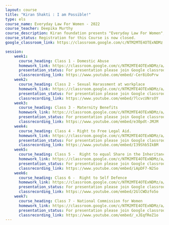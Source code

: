 ```yaml
---
layout: course
title: "Kiran Shakti : I am Possible!"
type: els
course_name: Everyday Law For Women - 2022
course_teacher: Deepika Murthy
course_description: Kiran foundation presents "Everyday Law For Women", this is a special course designed with essential legal information, which every women of this nation should be aware of. This course covers topic such as sexual harassment at workplace, right to private defense, domestic violence, right to free legal aid, maternity benefits, right to get equal share in the inheritance and about national commision for women. The course will last three weeks, with two classes every week on Wednesday and Friday at 2:00 PM. We will try to answer all your queries during the course. The participants who complete all 6 classes will also receive a certifacte at the end of the course.
course_status: Registration for this Course is now closed.
google_classroom_link: https://classroom.google.com/c/NTM2MTE4OTExNDMz

session:
    week1:
      course_heading: Class 1 - Domestic Abuse
      homework_link: https://classroom.google.com/c/NTM2MTE4OTExNDMz/a/NDk3MDYxMzE4NDg0/details
      presentation_status: For presentation please join Google classroom .
      classrecording_link: https://www.youtube.com/embed/-Cer8iOoPrw
    week2:
      course_heading: Class 2 - Sexual Harassment at workplace
      homework_link: https://classroom.google.com/c/NTM2MTE4OTExNDMz/a/NDk3MTU2MjgyNTAx/details
      presentation_status: For presentation please join Google classroom .
      classrecording_link: https://www.youtube.com/embed/7lcvcUNrsOY
    week3:
      course_heading: Class 3 - Maternity Benefits
      homework_link: https://classroom.google.com/c/NTM2MTE4OTExNDMz/a/NTI2MTU5MzczMjUw/details
      presentation_status: For presentation please join Google classroom .
      classrecording_link: https://www.youtube.com/embed/e30pdt-JMJM
    week4:
      course_heading: Class 4 - Right to Free Legal Aid.
      homework_link: https://classroom.google.com/c/NTM2MTE4OTExNDMz/a/NDk3NDUzNDc4MTc1/details
      presentation_status: For presentation please join Google classroom .
      classrecording_link: https://www.youtube.com/embed/I39Shb5IkBM
    week5:
      course_heading: Class 5 -  Right to equal Share in the Inheritance.
      homework_link: https://classroom.google.com/c/NTM2MTE4OTExNDMz/a/NDk3NTczOTk4MTI0/details
      presentation_status: For presentation please join Google classroom .
      classrecording_link: https://www.youtube.com/embed/iApDF7-N2So
    week6:
      course_heading: Class 6 -  Right to Self Defence
      homework_link: https://classroom.google.com/c/NTM2MTE4OTExNDMz/a/NTM5MjI1NTUxMzcy/details
      presentation_status: For presentation please join Google classroom .
      classrecording_link: https://www.youtube.com/embed/2GlCWDzfo5o
    week7:
      course_heading: Class 7 - National Commission for Women
      homework_link: https://classroom.google.com/c/NTM2MTE4OTExNDMz/a/NTQ1OTE4NjI4MzE3/details
      presentation_status: For presentation please join Google classroom .
      classrecording_link: https://www.youtube.com/embed/_xJEqfReZ1o
---
```

